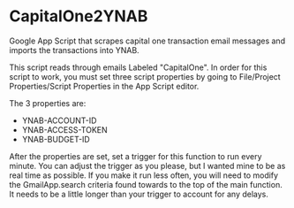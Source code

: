 # CapitalOne2YNAB
Google App Script that scrapes capital one transaction email messages and imports the transactions into YNAB.

This script reads through emails Labeled "CapitalOne". In order for this script to work,
you must set three script properties by going to File/Project Properties/Script Properties
in the App Script editor. 

The 3 properties are:
* YNAB-ACCOUNT-ID
* YNAB-ACCESS-TOKEN
* YNAB-BUDGET-ID

After the properties are set, set a trigger for this function to run every minute. You can adjust the
trigger as you please, but I wanted mine to be as real time as possible. If you make it run less often,
you will need to modify the GmailApp.search criteria found towards to the top of the main function. It 
needs to be a little longer than your trigger to account for any delays.

